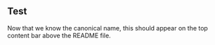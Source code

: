 ## Test
Now that we know the canonical name, this should appear on the top content bar above the README file.
